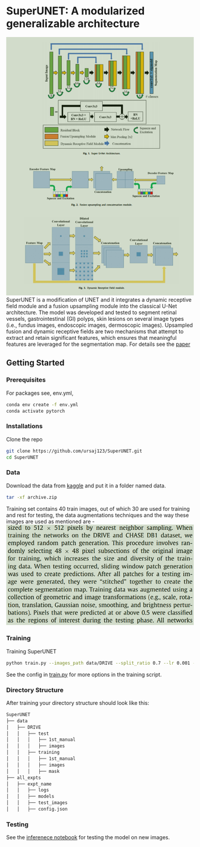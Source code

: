 # SuperUNET: A modularized generalizable architecture
![SuperUNET modules](arch.png)
SuperUNET is a modification of UNET and it integrates a dynamic receptive field module and a fusion upsampling module into the classical U-Net architecture. The model was developed and tested to segment retinal vessels, gastrointestinal (GI) polyps, skin lesions on several image types (i.e., fundus images, endoscopic images, dermoscopic images). Upsampled fusion and dynamic receptive fields are two mechanisms that attempt to extract and retain significant features, which ensures that meaningful features are leveraged for the segmentation map.
For details see the [paper](https://europepmc.org/backend/ptpmcrender.fcgi?accid=PMC9070860&blobtype=pdf)

## Getting Started

### Prerequisites
For packages see, env.yml, 
```bash
conda env create -f env.yml
conda activate pytorch
```

### Installations
Clone the repo
```bash
git clone https://github.com/ursaj123/SuperUNET.git
cd SuperUNET
```

### Data
Download the data from [kaggle](https://www.kaggle.com/datasets/andrewmvd/drive-digital-retinal-images-for-vessel-extraction/code) and put it in a folder named data.
```bash
tar -xf archive.zip
```

Training set contains 40 train images, out of which 30 are used for training and rest for testing, the data augmentations techniques and the way these images are used as mentioned are - 
![Data Augmentations](augs.png)





### Training
Training SuperUNET
```bash
python train.py --images_path data/DRIVE --split_ratio 0.7 --lr 0.001 --epochs 20 --amp False --gradient_clip 5.0 --early_stopping 5 --weights 1,4 --scheduler True
```

See the config in [train.py](train.py) for more options in the training script.


### Directory Structure
After training your directory structure should look like this:
```bash
SuperUNET
├── data
│   ├── DRIVE
│   │   ├── test
│   │   │   ├── 1st_manual
│   │   │   ├── images
│   │   ├── training
│   │   │   ├── 1st_manual
│   │   │   ├── images
│   │   │   ├── mask
├── all_expts
│   ├── expt_name
│   │   ├── logs
│   │   ├── models
│   │   ├── test_images
│   │   ├── config.json
```


### Testing
See the [inferenece notebook](inference.ipynb) for testing the model on new images.










